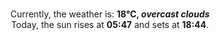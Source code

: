 <p  align="center"><br/>Currently, the weather is: <b> 18°C, <i>overcast clouds</i></b></br>Today, the sun rises at <b>05:47</b> and sets at <b>18:44</b>.</p>
